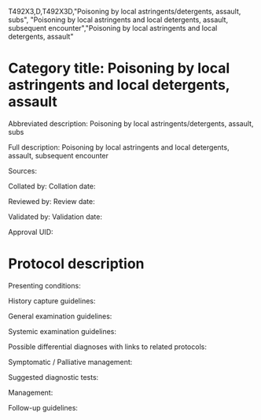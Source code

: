 T492X3,D,T492X3D,"Poisoning by local astringents/detergents, assault, subs", "Poisoning by local astringents and local detergents, assault, subsequent encounter","Poisoning by local astringents and local detergents, assault"
# Category title: Poisoning by local astringents and local detergents, assault

Abbreviated description: Poisoning by local astringents/detergents, assault, subs

Full description: Poisoning by local astringents and local detergents, assault, subsequent encounter

Sources:

Collated by:
Collation date:

Reviewed by:
Review date:

Validated by:
Validation date:

Approval UID:

# Protocol description

Presenting conditions:

History capture guidelines:

General examination guidelines:

Systemic examination guidelines:

Possible differential diagnoses with links to related protocols:

Symptomatic / Palliative management:

Suggested diagnostic tests:

Management:

Follow-up guidelines:
